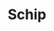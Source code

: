 ﻿---
title: 'Schip'
type: 'Coördinatie'
banner: '1.jpg'
images: ['1.jpg', '2.jpg', '3.jpg', '4.jpg', '5.jpg', '6.jpg', '7.jpg', '8.jpg', '9.jpg', '10.jpg', '11.jpg']
description: 'Interieurwerken: trapspijlen, badkamer & glazen deur'
baseline: 'Freelance opdracht voor Binto'
---